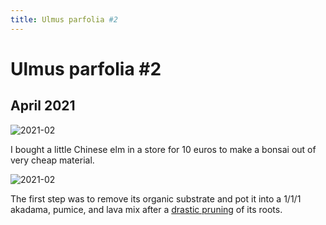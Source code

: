 ```yaml
---
title: Ulmus parfolia #2
---
```


# Ulmus parfolia #2

## April 2021

![2021-02](/images/bonsai/2021-04-30-ulmus-parfolia-2-before.jpg)

I bought a little Chinese elm in a store for 10 euros to make a bonsai out of
very cheap material.

![2021-02](/images/bonsai/2021-04-30-ulmus-parfolia-2-repotted.jpg)

The first step was to remove its organic substrate and pot it into a 1/1/1
akadama, pumice, and lava mix after a [drastic pruning](/images/bonsai/2021-04-30-ulmus-parfolia-2-pruning.jpg) of its roots.
